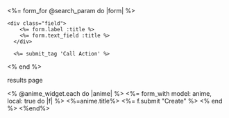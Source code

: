 <!-- <h1> Results listing page </h1>
<table>
	<thead>
		<tr>
			<th> Title</th>
			<th> Description</th>
			<th> Image </th>
			<th> Rating </th>
		</tr>
	</thead>

	<tbody>
		<% @res.each do |anime| %>
		<tr>
			<td><%=anime.title%></td>
			<td><%=anime.synopsis%></td>
			<td><%=anime.image%></td>
			<td><%=anime.rating%></td>
		</tr>
		<%end%>
	</tbody>
</table>
 -->



 <%= form_for @search_param do |form| %>
	
	<div class="field">
	    <%= form.label :title %>
	    <%= form.text_field :title %>
	  </div>

	  <%= submit_tag 'Call Action' %>
<% end %>

results page

<% @anime_widget.each do |anime| %>
	<%= form_with model: anime, local: true do |f| %>
		  <%=anime.title%>
		  <%= f.submit "Create" %>
		<% end %>
<%end%>
